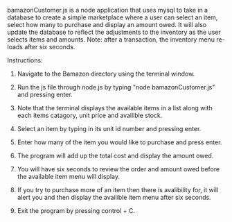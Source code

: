 bamazonCustomer.js is a node application that uses mysql to take in a database to create a simple marketplace where a user can select an item, select how many to purchase and display an amount owed. It will also update the database to reflect the adjustments to the inventory as the user selects items and amounts. Note: after a transaction, the inventory menu re-loads after six seconds.

Instructions:

1. Navigate to the Bamazon directory using the terminal window.
	
2. Run the js file through node.js by typing "node bamazonCustomer.js" and pressing enter.

3. Note that the terminal displays the available items in a list along with each items catagory, unit price and availible stock.

4. Select an item by typing in its unit id number and pressing enter.

5. Enter how many of the item you would like to purchase and press enter.

7. The program will add up the total cost and display the amount owed. 

8. You will have six seconds to review the order and amount owed before the available item menu will display.

9. If you try to purchase more of an item then there is avalibility for, it will alert you and then display the availible item menu after six seconds.

10. Exit the program by pressing control + C.

